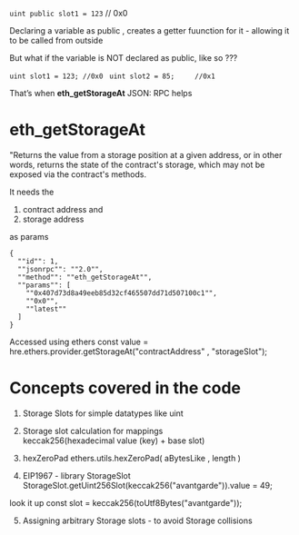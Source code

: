 ```uint public slot1 = 123```  // 0x0

Declaring a variable as public , creates a getter fuunction for it - 
allowing it to be called from outside	


But what if the variable is NOT declared as public, like so ???	

`uint slot1 = 123; //0x0 `
` uint slot2 = 85;     //0x1 `   

That’s when **eth_getStorageAt**   JSON: RPC helps

# eth_getStorageAt 

"Returns the value from a storage position at a given address, 
or in other words, 
returns the state of the contract's storage, 
which may not be exposed via the contract's methods.

It needs the 

1. contract address  and
2. storage address

as params


```
{
  ""id"": 1,
  ""jsonrpc"": ""2.0"",
  ""method"": ""eth_getStorageAt"",
  ""params"": [
    ""0x407d73d8a49eeb85d32cf465507dd71d507100c1"",
    ""0x0"",
    ""latest""
  ]
}
```


Accessed using ethers 
const value = hre.ethers.provider.getStorageAt("contractAddress" , "storageSlot");

# Concepts covered in the code 

1. Storage Slots for simple datatypes like uint

2. Storage slot calculation for mappings  
keccak256(hexadecimal value (key) + base slot)

3. hexZeroPad 
ethers.utils.hexZeroPad( aBytesLike , length )

4. EIP1967 - library StorageSlot
StorageSlot.getUint256Slot(keccak256("avantgarde")).value = 49;

look it up
const slot = keccak256(toUtf8Bytes("avantgarde"));

5. Assigning arbitrary Storage slots  - to avoid Storage collisions
  





